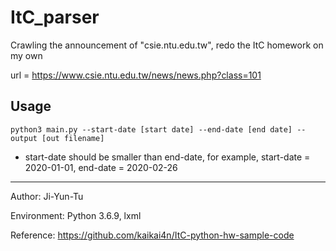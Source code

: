 # ItC_parser

Crawling the announcement of "csie.ntu.edu.tw", redo the ItC homework on my own

url = https://www.csie.ntu.edu.tw/news/news.php?class=101

## Usage

```bash=1
python3 main.py --start-date [start date] --end-date [end date] --output [out filename]
```
- start-date should be smaller than end-date, for example, start-date = 2020-01-01, end-date = 2020-02-26

----------------------

Author: Ji-Yun-Tu

Environment: Python 3.6.9, lxml

Reference: https://github.com/kaikai4n/ItC-python-hw-sample-code
